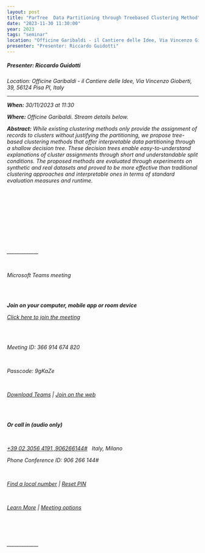 ```yaml
---
layout: post
title: "ParTree  Data Partitioning through Treebased Clustering Method"
date: "2023-11-30 11:30:00"
year: 2023
tags: "seminar"
location: "Officine Garibaldi - il Cantiere delle Idee, Via Vincenzo Gioberti, 39, 56124 Pisa PI, Italy"
presenter: "Presenter: Riccardo Guidotti"
---
```

<h5>Presenter: Riccardo Guidotti</h5>
<em>Location: Officine Garibaldi - il Cantiere delle Idee, Via Vincenzo Gioberti, 39, 56124 Pisa PI, Italy<em>
<br>
<hr>

</p><p><strong>When:</strong> 30/11/2023 at 11:30</p><p><strong>Where: </strong><span>Officine Garibaldi. Stream details below.</span></p><p><strong>Abstract:</strong> While existing clustering methods only provide the assignment of records to clusters without justifying the partitioning, we propose tree-based clustering methods that offer interpretable data partitioning through a shallow decision tree. These decision trees enable easy-to-understand explanations of cluster assignments through short and understandable split conditions. The proposed methods are evaluated through experiments on synthetic and real datasets and proved to be more effective than traditional clustering approaches and interpretable ones in terms of standard evaluation measures and runtime.</p><br><p> </p><p> </p><p> </p><br><p>_____________</p><br><p>Microsoft Teams meeting</p><br><br><b><p><strong>Join on your computer, mobile app or room device</strong></p></b><p><a href="https://teams.microsoft.com/l/meetup-join/19%3a511689e6d6494b2c95e95fe823c57aae%40thread.tacv2/1700842686763?context=%7b%22Tid%22%3a%22c7456b31-a220-47f5-be52-473828670aa1%22%2c%22Oid%22%3a%22729b4d16-0567-46a8-a742-d2ae1bf09a4a%22%7d"><u>Click here to join the meeting</u></a></p><br><br><p>Meeting ID: 366 914 674 820 </p><p> </p><p>Passcode: 9gKaZe </p><br><p><a href="https://www.microsoft.com/en-us/microsoft-teams/download-app"><u>Download Teams</u></a> | <a href="https://www.microsoft.com/microsoft-teams/join-a-meeting"><u>Join on the web</u></a></p><br><br><p><strong>Or call in (audio only)</strong></p><br><p><a><u>+39 02 3056 4191,,906266144#</u></a>   Italy, Milano</p><p>Phone Conference ID: 906 266 144# </p><br><p><a href="https://dialin.teams.microsoft.com/e80d62af-367c-4976-9596-61ef054e4984?id=906266144"><u>Find a local number</u></a> | <a href="https://dialin.teams.microsoft.com/usp/pstnconferencing"><u>Reset PIN</u></a></p><br><p><a href="https://aka.ms/JoinTeamsMeeting"><u>Learn More</u></a> | <a href="https://teams.microsoft.com/meetingOptions/?organizerId=729b4d16-0567-46a8-a742-d2ae1bf09a4a&tenantId=c7456b31-a220-47f5-be52-473828670aa1&threadId=19_511689e6d6494b2c95e95fe823c57aae@thread.tacv2&messageId=1700842686763&language=en-US"><u>Meeting options</u></a></p><br> <br> <br><p>_____________<br></p>

                